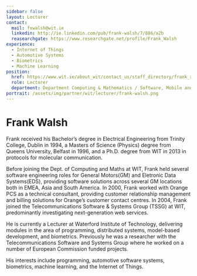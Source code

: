```yaml
---
sidebar: false
layout: Lecturer
contact:
  mail: fxwalsh@wit.ie
  linkedin: http://ie.linkedin.com/pub/frank-walsh/7/886/a2b
  reasearchgate: https://www.researchgate.net/profile/Frank_Walsh
experience:
  - Internet of Things
  - Automotive Systems
  - Biometrics
  - Machine Learning
position:
  href: https://www.wit.ie/about_wit/contact_us/staff_directory/frank_x_walsh
  role: Lecturer
  department: Department Computing & Mathematics / Software, Mobile and Web Development / Automotive, Automation & Internet of Things
portrait: /assets/img/partner/wit/lecturer/frank-walsh.png
---
```


# Frank Walsh

Frank received his Bachelor’s degree in Electrical Engineering from Trinity College, Dublin in 1994, a Masters of Science (Physics) degree from Queens University, Belfast in 1996, and a Ph.D. degree from WIT in 2013 in protocols for molecular communication.

<!-- more -->

Before joining the Dept. of Computing and Maths at WIT, Frank held several software engineering roles for General Motors(GM) and Eletronic Data Systems(EDS), providing software solutions across several GM locations both in EMEA, Asia and South America.
In 2000, Frank worked with Orange PCS as a technical consultant, providing customer relationship management and billing solutions for Orange’s customer contact centres.
In 2004, Frank joined the Telecommunications Software & Systems Group (TSSG) at WIT, predominantly investigating next-generation web services.

He is currently a Lecturer at Waterford Institute of Technology, delivering modules in the area of programming, distributed systems, model-based development, and biometrics.
Previously he was a researcher with the Telecommunications Software and Systems Group where he worked on a number of European Commission funded projects.

His interests include programming, automotive software systems, biometrics, machine learning, and the Internet of Things.
